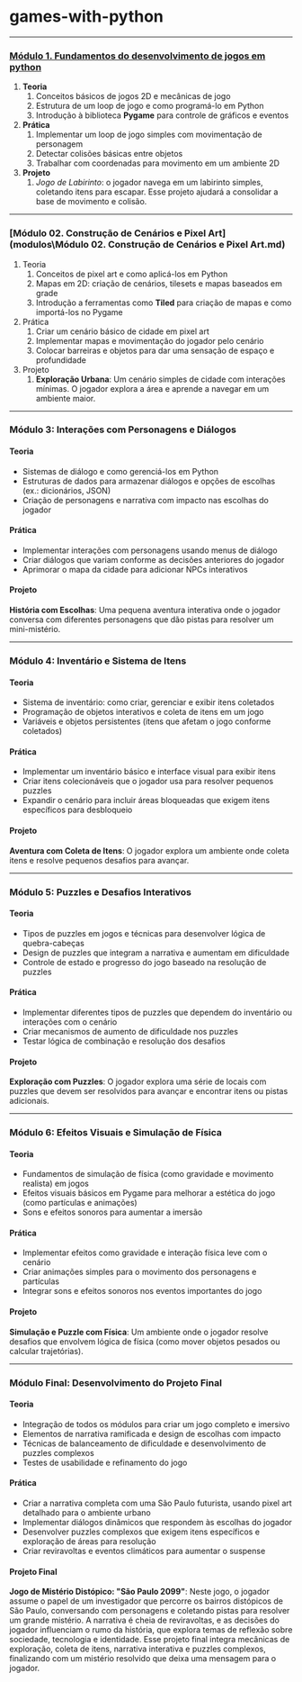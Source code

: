 # games-with-python

---
### [Módulo 1. Fundamentos do desenvolvimento de jogos em python](modulos/Módulo%2001.%20Fundamentos%20do%20desenvolvimento%20de%20jogos%20em%20python.md)

1. **Teoria**
	1. Conceitos básicos de jogos 2D e mecânicas de jogo
	2. Estrutura de um loop de jogo e como programá-lo em Python
	3. Introdução à biblioteca **Pygame** para controle de gráficos e eventos
2. **Prática**
	1. Implementar um loop de jogo simples com movimentação de personagem
	2. Detectar colisões básicas entre objetos
	3. Trabalhar com coordenadas para movimento em um ambiente 2D
3. **Projeto**
	1. *Jogo de Labirinto*: o jogador navega em um labirinto simples, coletando itens para escapar. Esse projeto ajudará a consolidar a base de movimento e colisão.

---

### [Módulo 02. Construção de Cenários e Pixel Art](modulos\Módulo 02. Construção de Cenários e Pixel Art.md)

1. Teoria
	1. Conceitos de pixel art e como aplicá-los em Python
	2. Mapas em 2D: criação de cenários, tilesets e mapas baseados em grade
	3. Introdução a ferramentas como **Tiled** para criação de mapas e como importá-los no Pygame
2. Prática
	1. Criar um cenário básico de cidade em pixel art
	2. Implementar mapas e movimentação do jogador pelo cenário
	3. Colocar barreiras e objetos para dar uma sensação de espaço e profundidade
3. Projeto
	1. **Exploração Urbana**: Um cenário simples de cidade com interações mínimas. O jogador explora a área e aprende a navegar em um ambiente maior.

---

### **Módulo 3: Interações com Personagens e Diálogos**

#### Teoria

- Sistemas de diálogo e como gerenciá-los em Python
- Estruturas de dados para armazenar diálogos e opções de escolhas (ex.: dicionários, JSON)
- Criação de personagens e narrativa com impacto nas escolhas do jogador

#### Prática

- Implementar interações com personagens usando menus de diálogo
- Criar diálogos que variam conforme as decisões anteriores do jogador
- Aprimorar o mapa da cidade para adicionar NPCs interativos

#### Projeto

**História com Escolhas**: Uma pequena aventura interativa onde o jogador conversa com diferentes personagens que dão pistas para resolver um mini-mistério.

---

### **Módulo 4: Inventário e Sistema de Itens**

#### Teoria

- Sistema de inventário: como criar, gerenciar e exibir itens coletados
- Programação de objetos interativos e coleta de itens em um jogo
- Variáveis e objetos persistentes (itens que afetam o jogo conforme coletados)

#### Prática

- Implementar um inventário básico e interface visual para exibir itens
- Criar itens colecionáveis que o jogador usa para resolver pequenos puzzles
- Expandir o cenário para incluir áreas bloqueadas que exigem itens específicos para desbloqueio

#### Projeto

**Aventura com Coleta de Itens**: O jogador explora um ambiente onde coleta itens e resolve pequenos desafios para avançar.

---

### **Módulo 5: Puzzles e Desafios Interativos**

#### Teoria

- Tipos de puzzles em jogos e técnicas para desenvolver lógica de quebra-cabeças
- Design de puzzles que integram a narrativa e aumentam em dificuldade
- Controle de estado e progresso do jogo baseado na resolução de puzzles

#### Prática

- Implementar diferentes tipos de puzzles que dependem do inventário ou interações com o cenário
- Criar mecanismos de aumento de dificuldade nos puzzles
- Testar lógica de combinação e resolução dos desafios

#### Projeto

**Exploração com Puzzles**: O jogador explora uma série de locais com puzzles que devem ser resolvidos para avançar e encontrar itens ou pistas adicionais.

---

### **Módulo 6: Efeitos Visuais e Simulação de Física**

#### Teoria

- Fundamentos de simulação de física (como gravidade e movimento realista) em jogos
- Efeitos visuais básicos em Pygame para melhorar a estética do jogo (como partículas e animações)
- Sons e efeitos sonoros para aumentar a imersão

#### Prática

- Implementar efeitos como gravidade e interação física leve com o cenário
- Criar animações simples para o movimento dos personagens e partículas
- Integrar sons e efeitos sonoros nos eventos importantes do jogo

#### Projeto

**Simulação e Puzzle com Física**: Um ambiente onde o jogador resolve desafios que envolvem lógica de física (como mover objetos pesados ou calcular trajetórias).

---

### **Módulo Final: Desenvolvimento do Projeto Final**

#### Teoria

- Integração de todos os módulos para criar um jogo completo e imersivo
- Elementos de narrativa ramificada e design de escolhas com impacto
- Técnicas de balanceamento de dificuldade e desenvolvimento de puzzles complexos
- Testes de usabilidade e refinamento do jogo

#### Prática

- Criar a narrativa completa com uma São Paulo futurista, usando pixel art detalhado para o ambiente urbano
- Implementar diálogos dinâmicos que respondem às escolhas do jogador
- Desenvolver puzzles complexos que exigem itens específicos e exploração de áreas para resolução
- Criar reviravoltas e eventos climáticos para aumentar o suspense

#### Projeto Final

**Jogo de Mistério Distópico: "São Paulo 2099"**: Neste jogo, o jogador assume o papel de um investigador que percorre os bairros distópicos de São Paulo, conversando com personagens e coletando pistas para resolver um grande mistério. A narrativa é cheia de reviravoltas, e as decisões do jogador influenciam o rumo da história, que explora temas de reflexão sobre sociedade, tecnologia e identidade. Esse projeto final integra mecânicas de exploração, coleta de itens, narrativa interativa e puzzles complexos, finalizando com um mistério resolvido que deixa uma mensagem para o jogador.